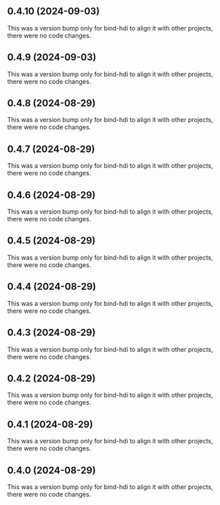 









## 0.4.10 (2024-09-03)

This was a version bump only for bind-hdi to align it with other projects, there were no code changes.

## 0.4.9 (2024-09-03)

This was a version bump only for bind-hdi to align it with other projects, there were no code changes.

## 0.4.8 (2024-08-29)

This was a version bump only for bind-hdi to align it with other projects, there were no code changes.

## 0.4.7 (2024-08-29)

This was a version bump only for bind-hdi to align it with other projects, there were no code changes.

## 0.4.6 (2024-08-29)

This was a version bump only for bind-hdi to align it with other projects, there were no code changes.

## 0.4.5 (2024-08-29)

This was a version bump only for bind-hdi to align it with other projects, there were no code changes.

## 0.4.4 (2024-08-29)

This was a version bump only for bind-hdi to align it with other projects, there were no code changes.

## 0.4.3 (2024-08-29)

This was a version bump only for bind-hdi to align it with other projects, there were no code changes.

## 0.4.2 (2024-08-29)

This was a version bump only for bind-hdi to align it with other projects, there were no code changes.

## 0.4.1 (2024-08-29)

This was a version bump only for bind-hdi to align it with other projects, there were no code changes.

## 0.4.0 (2024-08-29)

This was a version bump only for bind-hdi to align it with other projects, there were no code changes.